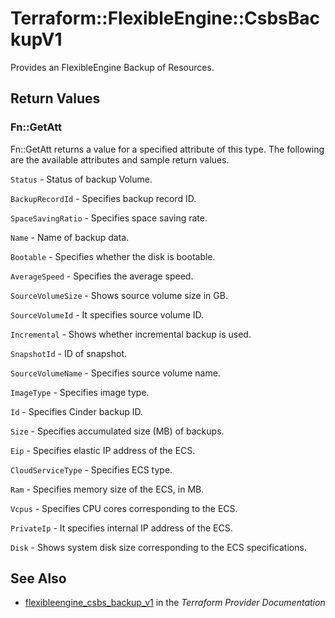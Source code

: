 # Terraform::FlexibleEngine::CsbsBackupV1

Provides an FlexibleEngine Backup of Resources.

## Return Values

### Fn::GetAtt

Fn::GetAtt returns a value for a specified attribute of this type. The following are the available attributes and sample return values.

`Status` -  Status of backup Volume.

`BackupRecordId` - Specifies backup record ID.

`SpaceSavingRatio` -  Specifies space saving rate.

`Name` - Name of backup data.

`Bootable` -  Specifies whether the disk is bootable.

`AverageSpeed` -  Specifies the average speed.

`SourceVolumeSize` -  Shows source volume size in GB.

`SourceVolumeId` -  It specifies source volume ID.

`Incremental` -  Shows whether incremental backup is used.

`SnapshotId` -  ID of snapshot.

`SourceVolumeName` -  Specifies source volume name.

`ImageType` - Specifies image type.

`Id` -  Specifies Cinder backup ID.

`Size` -  Specifies accumulated size (MB) of backups.

`Eip` - Specifies elastic IP address of the ECS.

`CloudServiceType` - Specifies ECS type.

`Ram` - Specifies memory size of the ECS, in MB.

`Vcpus` - Specifies CPU cores corresponding to the ECS.

`PrivateIp` - It specifies internal IP address of the ECS.

`Disk` - Shows system disk size corresponding to the ECS specifications.

## See Also

* [flexibleengine_csbs_backup_v1](https://www.terraform.io/docs/providers/flexibleengine/r/csbs_backup_v1.html) in the _Terraform Provider Documentation_